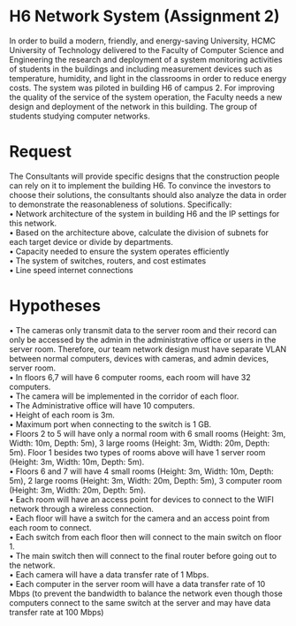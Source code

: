 # H6 Network System (Assignment 2)
In order to build a modern, friendly, and energy-saving University, HCMC University of Technology 
delivered to the Faculty of Computer Science and Engineering the research and deployment of a system 
monitoring activities of students in the buildings and including measurement devices such as temperature, 
humidity, and light in the classrooms in order to reduce energy costs. The system was piloted in building 
H6 of campus 2. For improving the quality of the service of the system operation, the Faculty needs a new 
design and deployment of the network in this building. The group of students studying computer networks.
# Request
The Consultants will provide specific designs that the construction people can rely on it to implement the 
building H6. To convince the investors to choose their solutions, the consultants should also analyze the 
data in order to demonstrate the reasonableness of solutions. Specifically:  
• Network architecture of the system in building H6 and the IP settings for this network.  
• Based on the architecture above, calculate the division of subnets for each target device or divide by 
departments.  
• Capacity needed to ensure the system operates efficiently  
• The system of switches, routers, and cost estimates  
• Line speed internet connections  
#  Hypotheses
• The cameras only transmit data to the server room and their record can only be accessed by the admin 
in the administrative office or users in the server room. Therefore, our team network design must have 
separate VLAN between normal computers, devices with cameras, and admin devices, server room.  
• In floors 6,7 will have 6 computer rooms, each room will have 32 computers.  
• The camera will be implemented in the corridor of each floor.  
• The Administrative office will have 10 computers.  
• Height of each room is 3m.  
• Maximum port when connecting to the switch is 1 GB.  
• Floors 2 to 5 will have only a normal room with 6 small rooms (Height: 3m, Width: 10m, Depth: 5m), 3 
large rooms (Height: 3m, Width: 20m, Depth: 5m). Floor 1 besides two types of rooms above will have 
1 server room (Height: 3m, Width: 10m, Depth: 5m).  
• Floors 6 and 7 will have 4 small rooms (Height: 3m, Width: 10m, Depth: 5m), 2 large rooms (Height: 
3m, Width: 20m, Depth: 5m), 3 computer room (Height: 3m, Width: 20m, Depth: 5m).  
• Each room will have an access point for devices to connect to the WIFI network through a wireless 
connection.  
• Each floor will have a switch for the camera and an access point from each room to connect.  
• Each switch from each floor then will connect to the main switch on floor 1.  
• The main switch then will connect to the final router before going out to the network.  
• Each camera will have a data transfer rate of 1 Mbps.  
• Each computer in the server room will have a data transfer rate of 10 Mbps (to prevent the bandwidth 
to balance the network even though those computers connect to the same switch at the server and 
may have data transfer rate at 100 Mbps)  
